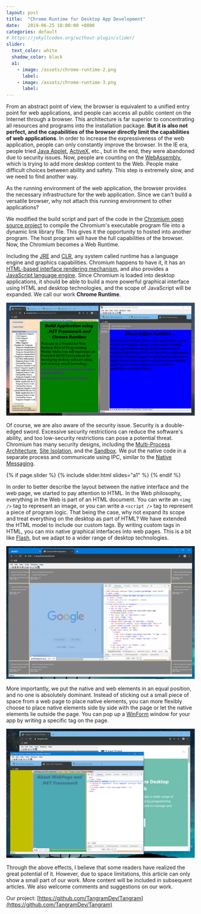 ```yaml
---
layout: post
title:  "Chrome Runtime for Desktop App Development"
date:   2019-06-25 18:00:00 +0800
categories: default
# https://jekyllcodex.org/without-plugin/slider/
slider:
  text_color: white
  shadow_color: black
  a1: 
    - image: /assets/chrome-runtime-2.png
      label:
    - image: /assets/chrome-runtime-3.png
      label: 
---
```


From an abstract point of view, the browser is equivalent to a unified entry point for web applications, and people can access all public content on the Internet through a browser. This architecture is far superior to concentrating all resources and programs into the installation package. **But it is also not perfect, and the capabilities of the browser directly limit the capabilities of web applications**. In order to increase the expressiveness of the web application, people can only constantly improve the browser. In the IE era, people tried [Java Applet](https://en.wikipedia.org/wiki/Java_applet), [ActiveX](https://en.wikipedia.org/wiki/ActiveX), etc., but in the end, they were abandoned due to security issues. Now, people are counting on the [WebAssembly](https://webassembly.org/), which is trying to add more desktop content to the Web. People make difficult choices between ability and safety. This step is extremely slow, and we need to find another way.

As the running environment of the web application, the browser provides the necessary infrastructure for the web application. Since we can't build a versatile browser, why not attach this running environment to other applications?

We modified the build script and part of the code in the [Chromium open source project](https://www.chromium.org/Home) to compile the Chromium's executable program file into a dynamic link library file. This gives it the opportunity to hosted into another program. The host program will have the full capabilities of the browser. Now, the Chromium becomes a Web Runtime.

Including the [JRE](https://en.wikipedia.org/wiki/Java_virtual_machine) and [CLR](https://en.wikipedia.org/wiki/Common_Language_Runtime), any system called runtime has a language engine and graphics capabilities. Chromium happens to have it, it has an [HTML-based interface rendering mechanism](https://www.chromium.org/blink), and also provides a [JavaScript language engine](https://v8.dev/). Since Chromium is loaded into desktop applications, it should be able to build a more powerful graphical interface using HTML and desktop technologies, and the scope of JavaScript will be expanded. We call our work **Chrome Runtime**.

![assets/chrome-runtime-1.png](assets/chrome-runtime-1.png)

Of course, we are also aware of the security issue. Security is a double-edged sword. Excessive security restrictions can reduce the software's ability, and too low-security restrictions can pose a potential threat. Chromium has many security designs, including the [Multi-Process Architecture](https://www.chromium.org/developers/design-documents/multi-process-architecture), [Site Isolation](https://www.chromium.org/Home/chromium-security/site-isolation), and the [Sandbox](https://chromium.googlesource.com/chromium/src/+/master/docs/design/sandbox.md). We put the native code in a separate process and communicate using IPC, similar to the [Native Messaging](https://developer.chrome.com/extensions/nativeMessaging).

{% if page.slider %}
  {% include slider.html slides="a1" %}
{% endif %}

In order to better describe the layout between the native interface and the web page, we started to pay attention to HTML. In the Web philosophy, everything in the Web is part of an HTML document. You can write an ```<img />``` tag to represent an image, or you can write a ```<script />``` tag to represent a piece of program logic. That being the case, why not expand its scope and treat everything on the desktop as part of HTML? We have extended the HTML model to include our custom tags. By writing custom tags in HTML, you can mix native graphical interfaces into web pages. This is a bit like [Flash](https://en.wikipedia.org/wiki/Adobe_Flash_Player), but we adapt to a wider range of desktop technologies.

![assets/chrome-runtime-1.png](assets/chrome-runtime-4.png)

More importantly, we put the native and web elements in an equal position, and no one is absolutely dominant. Instead of sticking out a small piece of space from a web page to place native elements, you can more flexibly choose to place native elements side by side with the page or let the native elements lie outside the page. You can pop up a [WinForm](https://en.wikipedia.org/wiki/Windows_Forms) window for your app by writing a specific tag on the page.

![assets/chrome-runtime-1.png](assets/chrome-runtime-5.png)

Through the above effects, I believe that some readers have realized the great potential of it. However, due to space limitations, this article can only show a small part of our work. More content will be included in subsequent articles. We also welcome comments and suggestions on our work.

Our project: [https://github.com/TangramDev/Tangram](https://github.com/TangramDev/Tangram)